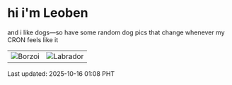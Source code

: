 # hi i'm Leoben

and i like dogs—so have some random dog pics that change whenever my CRON feels like it

|  |  |
|--------|----------|
| ![Borzoi](https://random-dog-vercel.vercel.app/api/random-borzoi?v=1760548103) | ![Labrador](https://random-dog-vercel.vercel.app/api/random-labrador?v=1760548103) |

Last updated: 2025-10-16 01:08 PHT
